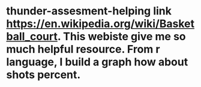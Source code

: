 # thunder-assesment-helping link https://en.wikipedia.org/wiki/Basketball_court. This webiste give me so much helpful resource. From r language, I build a graph how about shots percent. 
